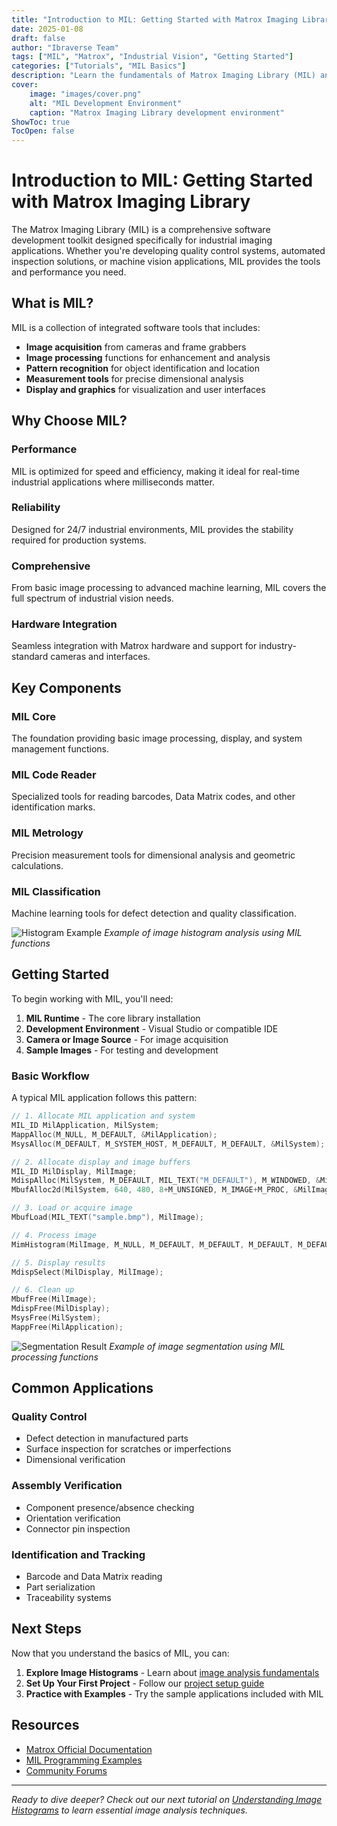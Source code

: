 ```yaml
---
title: "Introduction to MIL: Getting Started with Matrox Imaging Library"
date: 2025-01-08
draft: false
author: "Ibraverse Team"
tags: ["MIL", "Matrox", "Industrial Vision", "Getting Started"]
categories: ["Tutorials", "MIL Basics"]
description: "Learn the fundamentals of Matrox Imaging Library (MIL) and how to set up your first industrial vision project"
cover:
    image: "images/cover.png"
    alt: "MIL Development Environment"
    caption: "Matrox Imaging Library development environment"
ShowToc: true
TocOpen: false
---
```


# Introduction to MIL: Getting Started with Matrox Imaging Library

The Matrox Imaging Library (MIL) is a comprehensive software development toolkit designed specifically for industrial imaging applications. Whether you're developing quality control systems, automated inspection solutions, or machine vision applications, MIL provides the tools and performance you need.

## What is MIL?

MIL is a collection of integrated software tools that includes:

- **Image acquisition** from cameras and frame grabbers
- **Image processing** functions for enhancement and analysis
- **Pattern recognition** for object identification and location
- **Measurement tools** for precise dimensional analysis
- **Display and graphics** for visualization and user interfaces

## Why Choose MIL?

### Performance
MIL is optimized for speed and efficiency, making it ideal for real-time industrial applications where milliseconds matter.

### Reliability
Designed for 24/7 industrial environments, MIL provides the stability required for production systems.

### Comprehensive
From basic image processing to advanced machine learning, MIL covers the full spectrum of industrial vision needs.

### Hardware Integration
Seamless integration with Matrox hardware and support for industry-standard cameras and interfaces.

## Key Components

### MIL Core
The foundation providing basic image processing, display, and system management functions.

### MIL Code Reader
Specialized tools for reading barcodes, Data Matrix codes, and other identification marks.

### MIL Metrology
Precision measurement tools for dimensional analysis and geometric calculations.

### MIL Classification
Machine learning tools for defect detection and quality classification.

![Histogram Example](images/histogram-example.png)
*Example of image histogram analysis using MIL functions*

## Getting Started

To begin working with MIL, you'll need:

1. **MIL Runtime** - The core library installation
2. **Development Environment** - Visual Studio or compatible IDE
3. **Camera or Image Source** - For image acquisition
4. **Sample Images** - For testing and development

### Basic Workflow

A typical MIL application follows this pattern:

```cpp
// 1. Allocate MIL application and system
MIL_ID MilApplication, MilSystem;
MappAlloc(M_NULL, M_DEFAULT, &MilApplication);
MsysAlloc(M_DEFAULT, M_SYSTEM_HOST, M_DEFAULT, M_DEFAULT, &MilSystem);

// 2. Allocate display and image buffers
MIL_ID MilDisplay, MilImage;
MdispAlloc(MilSystem, M_DEFAULT, MIL_TEXT("M_DEFAULT"), M_WINDOWED, &MilDisplay);
MbufAlloc2d(MilSystem, 640, 480, 8+M_UNSIGNED, M_IMAGE+M_PROC, &MilImage);

// 3. Load or acquire image
MbufLoad(MIL_TEXT("sample.bmp"), MilImage);

// 4. Process image
MimHistogram(MilImage, M_NULL, M_DEFAULT, M_DEFAULT, M_DEFAULT, M_DEFAULT, M_DEFAULT);

// 5. Display results
MdispSelect(MilDisplay, MilImage);

// 6. Clean up
MbufFree(MilImage);
MdispFree(MilDisplay);
MsysFree(MilSystem);
MappFree(MilApplication);
```

![Segmentation Result](images/segmentation-result.png)
*Example of image segmentation using MIL processing functions*

## Common Applications

### Quality Control
- Defect detection in manufactured parts
- Surface inspection for scratches or imperfections
- Dimensional verification

### Assembly Verification
- Component presence/absence checking
- Orientation verification
- Connector pin inspection

### Identification and Tracking
- Barcode and Data Matrix reading
- Part serialization
- Traceability systems

## Next Steps

Now that you understand the basics of MIL, you can:

1. **Explore Image Histograms** - Learn about [image analysis fundamentals](/posts/image-histograms/)
2. **Set Up Your First Project** - Follow our [project setup guide](/posts/setup-mil-project/)
3. **Practice with Examples** - Try the sample applications included with MIL

## Resources

- [Matrox Official Documentation](https://www.matrox.com/imaging)
- [MIL Programming Examples](https://www.matrox.com/imaging/en/support/developer/)
- [Community Forums](https://www.matrox.com/imaging/en/support/forums/)

---

*Ready to dive deeper? Check out our next tutorial on [Understanding Image Histograms](/posts/image-histograms/) to learn essential image analysis techniques.*

